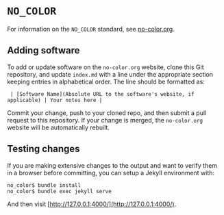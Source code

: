 # `NO_COLOR`

For information on the `NO_COLOR` standard, see
[no-color.org](http://no-color.org).

## Adding software

To add or update software on the `no-color.org` website, clone this Git
repository, and update `index.md` with a line under the appropriate section
keeping entries in alphabetical order.
The line should be formatted as:

     | [Software Name](Absolute URL to the software's website, if applicable) | Your notes here |

Commit your change, push to your cloned repo, and then submit a pull request to
this repository.
If your change is merged, the `no-color.org` website will be automatically
rebuilt.

## Testing changes

If you are making extensive changes to the output and want to verify them in a
browser before committing, you can setup a Jekyll environment with:

	no_color$ bundle install
	no_color$ bundle exec jekyll serve

And then visit
[http://127.0.0.1:4000/](http://127.0.0.1:4000/).
